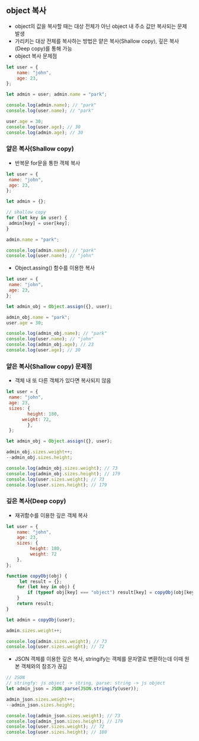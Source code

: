 ## object 복사

- object의 값을 복사할 때는 대상 전체가 아닌 object 내 주소 값만 복사되는 문제 발생
- 가리키는 대상 전체를 복사하는 방법은 얕은 복사(Shallow copy), 깊은 복사(Deep copy)를 통해 가능
- object 복사 문제점

```jsx
let user = { 
	name: "john", 
	age: 23,
};

let admin = user; admin.name = "park";

console.log(admin.name); // "park" 
console.log(user.name); // "park"

user.age = 30;
console.log(user.age); // 30 
console.log(admin.age); // 30
```

### 얕은 복사(Shallow copy)

- 반복문 for문을 통한 객체 복사

```jsx
let user = {
 name: "john",
 age: 23,
};

let admin = {}; 

// shallow copy
for (let key in user) {
 admin[key] = user[key];
}

admin.name = "park";

console.log(admin.name); // "park" 
console.log(user.name); // "john"
```

- Object.assing() 함수를 이용한 복사

```jsx
let user = {
 name: "john",
 age: 23,
};

let admin_obj = Object.assign({}, user); 

admin_obj.name = "park";
user.age = 30;

console.log(admin_obj.name); // "park"
console.log(user.name); // "john"
console.log(admin_obj.age); // 23
console.log(user.age); // 30
```

### 얕은 복사(Shallow copy) 문제점

- 객체 내 또 다른 객체가 있다면 복사되지 않음

```jsx
let user = {
 name: "john",
 age: 23,
 sizes: {
		height: 180,
	  weight: 72,
		},
 };

let admin_obj = Object.assign({}, user); 

admin_obj.sizes.weight++;
--admin_obj.sizes.height;

console.log(admin_obj.sizes.weight); // 73
console.log(admin_obj.sizes.height); // 179
console.log(user.sizes.weight); // 73
console.log(user.sizes.height); // 179
```

### 깊은 복사(Deep copy)

- 재귀함수를 이용한 깊은 객체 복사

```jsx
let user = {
	name: "john",
	age: 23,
	sizes: {
		 height: 180,
		 weight: 72
	},
};

function copyObj(obj) {
	 let result = {};
	for (let key in obj) {
		if (typeof obj[key] === "object") result[key] = copyObj(obj[key]); else result[key] = obj[key];
	}
	return result;
}

let admin = copyObj(user);

admin.sizes.weight++;

console.log(admin.sizes.weight); // 73 
console.log(user.sizes.weight); // 72
```

- JSON 객체를 이용한 깊은 복사, stringify는 객체를 문자열로 변환하는데 이때 원본 객체와의 참조가 끊김

```jsx
// JSON
// stringfy: js object -> string, parse: string -> js object 
let admin_json = JSON.parse(JSON.stringify(user));

admin_json.sizes.weight++;
--admin_json.sizes.height;

console.log(admin_json.sizes.weight); // 73
console.log(admin_json.sizes.height); // 179
console.log(user.sizes.weight); // 72
console.log(user.sizes.height); // 180
```
